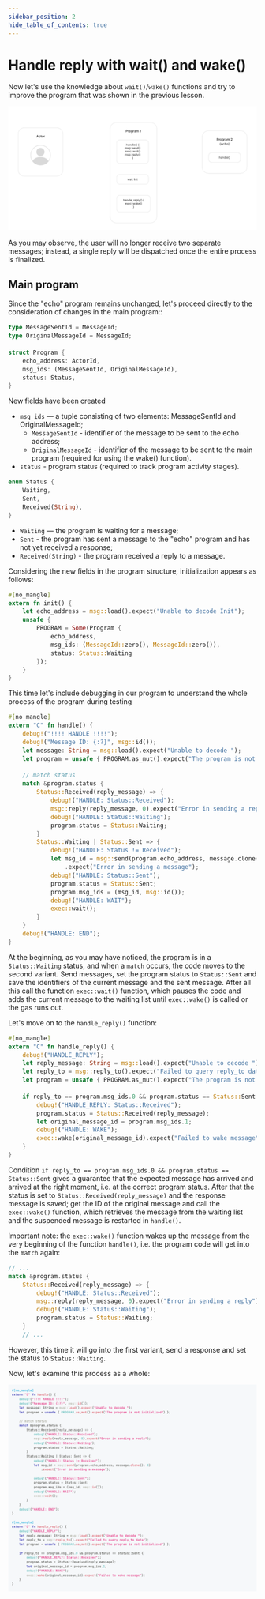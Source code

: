 ```yaml
---
sidebar_position: 2
hide_table_of_contents: true
---
```


# Handle reply with wait() and wake()

Now let's use the knowledge about `wait()`/`wake()` functions and try to improve the program that was shown in the previous lesson. 

![gif 2](../img/03/wait_wake.gif)

As you may observe, the user will no longer receive two separate messages; instead, a single reply will be dispatched once the entire process is finalized.

## Main program

Since the "echo" program remains unchanged, let's proceed directly to the consideration of changes in the main program::

```rust
type MessageSentId = MessageId;
type OriginalMessageId = MessageId;

struct Program {
    echo_address: ActorId,
    msg_ids: (MessageSentId, OriginalMessageId),
    status: Status,
}
```
New fields have been created
- `msg_ids` — a tuple consisting of two elements: MessageSentId and OriginalMessageId;
    - `MessageSentId` - identifier of the message to be sent to the echo address;
    - `OriginalMessageId` - identifier of the message to be sent to the main program (required for using the wake() function).
- `status` - program status (required to track program activity stages).

```rust
enum Status {
    Waiting,
    Sent,
    Received(String),
}
```
- `Waiting` — the program is waiting for a message;
- `Sent` - the program has sent a message to the "echo" program and has not yet received a response;
- `Received(String)` - the program received a reply to a message.

Considering the new fields in the program structure, initialization appears as follows:

```rust
#[no_mangle]
extern fn init() {
    let echo_address = msg::load().expect("Unable to decode Init");
    unsafe {
        PROGRAM = Some(Program {
            echo_address,
            msg_ids: (MessageId::zero(), MessageId::zero()),
            status: Status::Waiting
        });
    }
}
```

This time let's include debugging in our program to understand the whole process of the program during testing

```rust
#[no_mangle]
extern "C" fn handle() {
    debug!("!!!! HANDLE !!!!");
    debug!("Message ID: {:?}", msg::id());
    let message: String = msg::load().expect("Unable to decode ");
    let program = unsafe { PROGRAM.as_mut().expect("The program is not initialized") };

    // match status
    match &program.status {
        Status::Received(reply_message) => {
            debug!("HANDLE: Status::Received");
            msg::reply(reply_message, 0).expect("Error in sending a reply");
            debug!("HANDLE: Status::Waiting");
            program.status = Status::Waiting;
        }
        Status::Waiting | Status::Sent => {
            debug!("HANDLE: Status != Received");
            let msg_id = msg::send(program.echo_address, message.clone(), 0)
                .expect("Error in sending a message");
            debug!("HANDLE: Status::Sent");
            program.status = Status::Sent;
            program.msg_ids = (msg_id, msg::id());
            debug!("HANDLE: WAIT");
            exec::wait();
        }
    }
    debug!("HANDLE: END");
}

```

At the beginning, as you may have noticed, the program is in a `Status::Waiting` status, and when a `match` occurs, the code moves to the second variant. Send messages, set the program status to `Status::Sent` and save the identifiers of the current message and the sent message.  After all this call the function `exec::wait()` function, which pauses the code and adds the current message to the waiting list until `exec::wake()` is called or the gas runs out.

Let's move on to the `handle_reply()` function: 

```rust
#[no_mangle]
extern "C" fn handle_reply() {
    debug!("HANDLE_REPLY");
    let reply_message: String = msg::load().expect("Unable to decode ");
    let reply_to = msg::reply_to().expect("Failed to query reply_to data");
    let program = unsafe { PROGRAM.as_mut().expect("The program is not initialized") };

    if reply_to == program.msg_ids.0 && program.status == Status::Sent {
        debug!("HANDLE_REPLY: Status::Received");
        program.status = Status::Received(reply_message);
        let original_message_id = program.msg_ids.1;
        debug!("HANDLE: WAKE");
        exec::wake(original_message_id).expect("Failed to wake message");
    }
}
```

Сondition  `if reply_to == program.msg_ids.0 && program.status == Status::Sent` gives a guarantee that the expected message has arrived and arrived at the right moment, i.e. at the correct program status. 
After that the status is set to `Status::Received(reply_message)` and the response message is saved; get the ID of the original message and call the `exec::wake()` function, which retrieves the message from the waiting list and the suspended message is restarted in `handle()`. 

Important note: the `exec::wake()` function wakes up the message from the very beginning of the function `handle()`, i.e. the program code will get into the `match` again:
```rust
// ...
match &program.status {
    Status::Received(reply_message) => {
        debug!("HANDLE: Status::Received");
        msg::reply(reply_message, 0).expect("Error in sending a reply");
        debug!("HANDLE: Status::Waiting");
        program.status = Status::Waiting;
    }
    // ...
```
However, this time it will go into the first variant, send a response and set the status to `Status::Waiting`.

Now, let's examine this process as a whole: 

![Code part 2](../img/03/wait_wake_code.gif)

